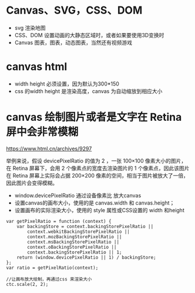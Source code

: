 # Canvas、SVG，CSS、DOM

* svg 渲染地图
* CSS、DOM 设置动画的大静态区域时，或者如果要使用3D变换时
* Canvas 图表，图表，动态图表，当然还有视频游戏

# canvas html 

* width height 必须设置，因为默认为300*150
* css 的width height 是渲染高度，canvas 为自动缩放到相应大小

# canvas 绘制图片或者是文字在 Retina 屏中会非常模糊

https://www.html.cn/archives/9297 

举例来说，假设 devicePixelRatio 的值为 2 ，一张 100×100 像素大小的图片，在 Retina 屏幕下，会用 2 个像素点的宽度去渲染图片的 1 个像素点，因此该图片在 Retina 屏幕上实际会占据 200×200 像素的空间，相当于图片被放大了一倍，因此图片会变得模糊。

* window.devicePixelRatio 通过设备像素比 放大canvas
* 设置canvas的画布大小，使用的是 canvas.width 和 canvas.height；
* 设置画布的实际渲染大小，使用的 style 属性或CSS设置的 width 和height

```
var getPixelRatio = function (context) {
    var backingStore = context.backingStorePixelRatio ||
        context.webkitBackingStorePixelRatio ||
        context.mozBackingStorePixelRatio ||
        context.msBackingStorePixelRatio ||
        context.oBackingStorePixelRatio ||
        context.backingStorePixelRatio || 1;
    return (window.devicePixelRatio || 1) / backingStore;
};
var ratio = getPixelRatio(context);

//让画布放大绘制，再通过css 来渲染大小
ctc.scale(2, 2);
```